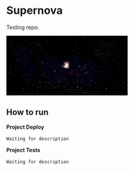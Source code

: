 # Supernova

Testing repo.

![Supernova preview](./files/supernova.gif)

## How to run

**Project Deploy**
```
Waiting for description
```

**Project Tests**
```
Waiting for description
```
